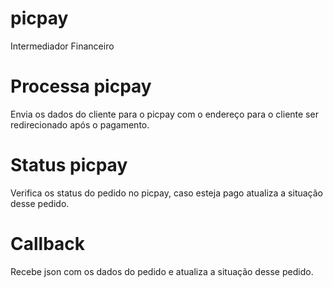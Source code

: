 # picpay
Intermediador Financeiro

# Processa picpay

Envia os dados do cliente para o picpay com o endereço para o cliente ser redirecionado após o pagamento.

# Status picpay

Verifica os status do pedido no picpay, caso esteja pago atualiza a situação desse pedido.

# Callback

Recebe json com os dados do pedido e atualiza a situação desse pedido.
